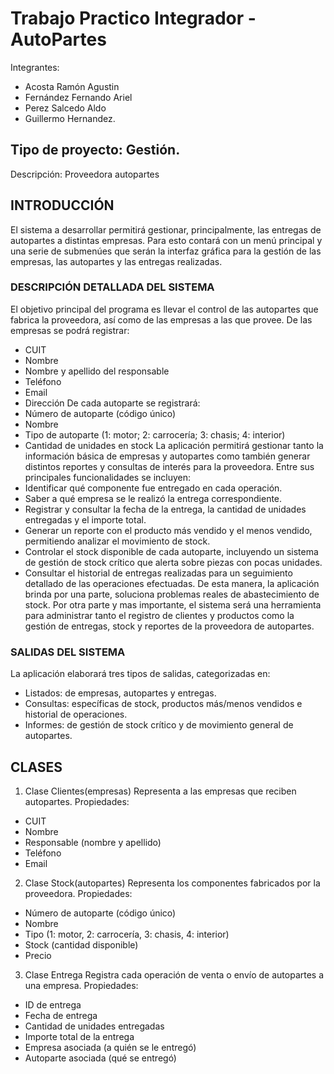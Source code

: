# Trabajo Practico Integrador - AutoPartes

Integrantes:  
- Acosta Ramón Agustin 
- Fernández Fernando Ariel
- Perez Salcedo Aldo
- Guillermo Hernandez.

## Tipo de proyecto: Gestión.

Descripción: Proveedora autopartes
## INTRODUCCIÓN
El sistema a desarrollar permitirá gestionar, principalmente, las entregas de autopartes a distintas empresas. Para esto contará con un menú principal y una serie de submenúes que serán la interfaz gráfica para la gestión de las empresas, las autopartes y las entregas realizadas.

### DESCRIPCIÓN DETALLADA DEL SISTEMA
El objetivo principal del programa es llevar el control de las autopartes que fabrica la proveedora, así como de las empresas a las que provee.
De las empresas se podrá registrar:
- CUIT
- Nombre
-	Nombre y apellido del responsable
-	Teléfono
-	Email
-	Dirección
De cada autoparte se registrará:
-	Número de autoparte (código único)
-	Nombre
-	Tipo de autoparte (1: motor; 2: carrocería; 3: chasis; 4: interior)
-	Cantidad de unidades en stock
La aplicación permitirá gestionar tanto la información básica de empresas y autopartes como también generar distintos reportes y consultas de interés para la proveedora.
Entre sus principales funcionalidades se incluyen:
-	Identificar qué componente fue entregado en cada operación.
-	Saber a qué empresa se le realizó la entrega correspondiente.
-	Registrar y consultar la fecha de la entrega, la cantidad de unidades entregadas y el importe total.
-	Generar un reporte con el producto más vendido y el menos vendido, permitiendo analizar el movimiento de stock.
-	Controlar el stock disponible de cada autoparte, incluyendo un sistema de gestión de stock crítico que alerta sobre piezas con pocas unidades.
- Consultar el historial de entregas realizadas para un seguimiento detallado de las operaciones efectuadas.
De esta manera, la aplicación brinda por una parte, soluciona problemas reales de abastecimiento de stock. Por otra parte y mas importante, el sistema será una herramienta para  administrar tanto el registro de clientes y productos como la gestión de entregas, stock y reportes de la proveedora de autopartes.

### SALIDAS DEL SISTEMA
La aplicación elaborará tres tipos de salidas, categorizadas en:
-	Listados: de empresas, autopartes y entregas.
-	Consultas: específicas de stock, productos más/menos vendidos e historial de operaciones.
-	Informes: de gestión de stock crítico y de movimiento general de autopartes.






## CLASES

1.	Clase Clientes(empresas)
Representa a las empresas que reciben autopartes.
Propiedades:
-	CUIT
-	Nombre
-	Responsable (nombre y apellido)
-	Teléfono
-	Email


2.	Clase Stock(autopartes)
Representa los componentes fabricados por la proveedora.
Propiedades:
-	Número de autoparte (código único)
-	Nombre
-	Tipo (1: motor, 2: carrocería, 3: chasis, 4: interior)
-	Stock (cantidad disponible)
-	Precio




3.	Clase Entrega
Registra cada operación de venta o envío de autopartes a una empresa.
Propiedades:
-	ID de entrega
-	Fecha de entrega
-	Cantidad de unidades entregadas
-	Importe total de la entrega
-	Empresa asociada (a quién se le entregó)
-	Autoparte asociada (qué se entregó)

